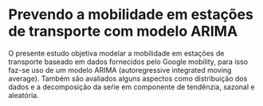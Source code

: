 # Prevendo a mobilidade em estações de transporte com modelo ARIMA
O presente estudo objetiva modelar a mobilidade em estações de transporte baseado em dados fornecidos pelo Google mobility, para isso faz-se uso de um modelo ARIMA (autoregressive integrated moving average). Também são avaliados alguns aspectos como distribuição dos dados e a decomposição da seŕie em componente de tendênzia, sazonal e aleatória.

